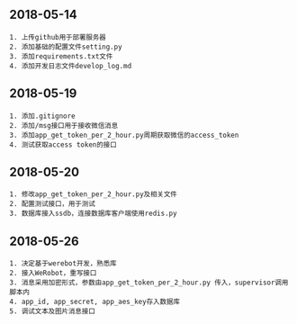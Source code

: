 ## 2018-05-14
    1. 上传github用于部署服务器
    2. 添加基础的配置文件setting.py
    3. 添加requirements.txt文件
    4. 添加开发日志文件develop_log.md

## 2018-05-19
    1. 添加.gitignore
    2. 添加/msg接口用于接收微信消息
    3. 添加app_get_token_per_2_hour.py周期获取微信的access_token
    4. 测试获取access token的接口

## 2018-05-20
    1. 修改app_get_token_per_2_hour.py及相关文件
    2. 配置测试接口，用于测试
    3. 数据库接入ssdb，连接数据库客户端使用redis.py

## 2018-05-26
    1. 决定基于werebot开发，熟悉库
    2. 接入WeRobot，重写接口
    3. 消息采用加密形式，参数由app_get_token_per_2_hour.py 传入，supervisor调用脚本内
    4. app_id, app_secret, app_aes_key存入数据库
    5. 调试文本及图片消息接口
